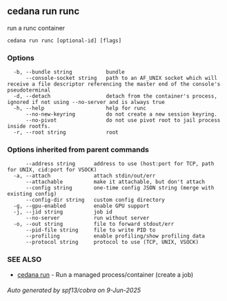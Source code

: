 ## cedana run runc

run a runc container

```
cedana run runc [optional-id] [flags]
```

### Options

```
  -b, --bundle string           bundle
      --console-socket string   path to an AF_UNIX socket which will receive a file descriptor referencing the master end of the console's pseudoterminal
  -d, --detach                  detach from the container's process, ignored if not using --no-server and is always true
  -h, --help                    help for runc
      --no-new-keyring          do not create a new session keyring.
      --no-pivot                do not use pivot root to jail process inside rootfs.
  -r, --root string             root
```

### Options inherited from parent commands

```
      --address string      address to use (host:port for TCP, path for UNIX, cid:port for VSOCK)
  -a, --attach              attach stdin/out/err
      --attachable          make it attachable, but don't attach
      --config string       one-time config JSON string (merge with existing config)
      --config-dir string   custom config directory
  -g, --gpu-enabled         enable GPU support
  -j, --jid string          job id
      --no-server           run without server
  -o, --out string          file to forward stdout/err
      --pid-file string     file to write PID to
      --profiling           enable profiling/show profiling data
      --protocol string     protocol to use (TCP, UNIX, VSOCK)
```

### SEE ALSO

* [cedana run](cedana_run.md)	 - Run a managed process/container (create a job)

###### Auto generated by spf13/cobra on 9-Jun-2025
